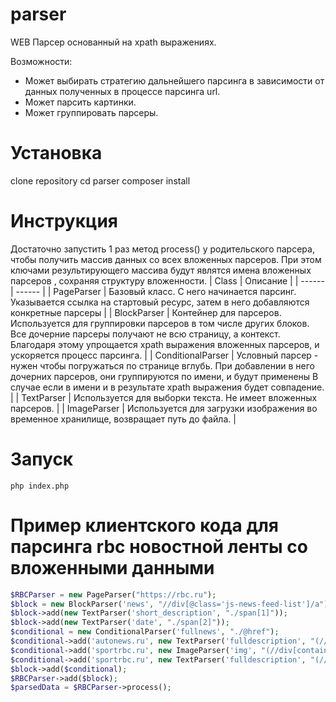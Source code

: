 # parser
WEB Парсер основанный на xpath выражениях.

Возможности:
 - Может выбирать стратегию дальнейшего парсинга в зависимости от данных полученных в процессе парсинга url.
 - Может парсить картинки.
 - Может группировать парсеры.

# Установка
clone repository
cd parser
composer install

# Инструкция

Достаточно запустить 1 раз метод process() у родительского парсера, чтобы получить массив данных со всех вложенных парсеров. При этом ключами результирующего массива будут являтся имена вложенных парсеров , сохраняя структуру вложенности.
| Class | Описание |
| ------ | ------ |
| PageParser | Базовый класс. С него начинается парсинг. Указывается ссылка на стартовый ресурс, затем в него добавляются конкретные парсеры |
| BlockParser | Контейнер для парсеров. Используется для группировки парсеров в том числе других блоков. Все дочерние парсеры получают не всю страницу, а контекст. Благодаря этому упрощается xpath выражения вложенных парсеров, и ускоряется процесс парсинга. |
| ConditionalParser | Условный парсер - нужен чтобы погружаться по странице вглубь. При добавлении в него дочерних парсеров, они группируются по имени, и будут применены В случае если в имени и в результате xpath выражения будет совпадение. |
| TextParser | Используется для выборки текста. Не имеет вложенных парсеров. |
| ImageParser | Используется для загрузки изображения во временное хранилище, возвращает путь до файла. |
# Запуск

```
php index.php
```
# Пример клиентского кода для парсинга rbc новостной ленты со вложенными данными
```php
$RBCParser = new PageParser("https://rbc.ru");
$block = new BlockParser('news', "//div[@class='js-news-feed-list']/a");
$block->add(new TextParser('short_description', "./span[1]"));
$block->add(new TextParser('date', "./span[2]"));
$conditional = new ConditionalParser('fullnews', "./@href");
$conditional->add('autonews.ru', new TextParser('fulldescription', "(//div[@class='article__text'])[1]/descendant::*[not(contains(@class,'article__related'))]/text() | (//div[@class='article__header__anons'])[1]/text() | (//div[@class='article__text'])[1]/descendant::*[not(contains(@class,'article__related'))]/img"));
$conditional->add('sportrbc.ru', new ImageParser('img', "(//div[contains(@class,'article__main-image')])[1]//img[1]/@src"));
$conditional->add('sportrbc.ru', new TextParser('fulldescription', "(//div[@class='article__text article__text_free'])[1]/descendant::*[not(contains(@class,'news-bar')) and not(contains(@class,'banner')) and not(self::script or self::style) and not(contains(@class,'article__inline-item')) and not(contains(@class,'article__main-image__author'))]/text()"));
$block->add($conditional);
$RBCParser->add($block);
$parsedData = $RBCParser->process();
```
